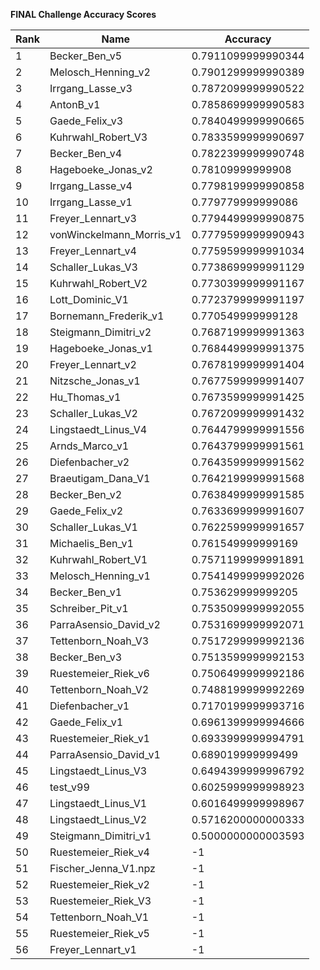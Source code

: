 **FINAL Challenge Accuracy Scores**



|Rank|Name|Accuracy|
|----|-----|---|
|1|Becker_Ben_v5|0.7911099999990344|
|2|Melosch_Henning_v2|0.7901299999990389|
|3|Irrgang_Lasse_v3|0.7872099999990522|
|4|AntonB_v1|0.7858699999990583|
|5|Gaede_Felix_v3|0.7840499999990665|
|6|Kuhrwahl_Robert_V3|0.7833599999990697|
|7|Becker_Ben_v4|0.7822399999990748|
|8|Hageboeke_Jonas_v2|0.78109999999908|
|9|Irrgang_Lasse_v4|0.7798199999990858|
|10|Irrgang_Lasse_v1|0.779779999999086|
|11|Freyer_Lennart_v3|0.7794499999990875|
|12|vonWinckelmann_Morris_v1|0.7779599999990943|
|13|Freyer_Lennart_v4|0.7759599999991034|
|14|Schaller_Lukas_V3|0.7738699999991129|
|15|Kuhrwahl_Robert_V2|0.7730399999991167|
|16|Lott_Dominic_V1|0.7723799999991197|
|17|Bornemann_Frederik_v1|0.770549999999128|
|18|Steigmann_Dimitri_v2|0.7687199999991363|
|19|Hageboeke_Jonas_v1|0.7684499999991375|
|20|Freyer_Lennart_v2|0.7678199999991404|
|21|Nitzsche_Jonas_v1|0.7677599999991407|
|22|Hu_Thomas_v1|0.7673599999991425|
|23|Schaller_Lukas_V2|0.7672099999991432|
|24|Lingstaedt_Linus_V4|0.7644799999991556|
|25|Arnds_Marco_v1|0.7643799999991561|
|26|Diefenbacher_v2|0.7643599999991562|
|27|Braeutigam_Dana_V1|0.7642199999991568|
|28|Becker_Ben_v2|0.7638499999991585|
|29|Gaede_Felix_v2|0.7633699999991607|
|30|Schaller_Lukas_V1|0.7622599999991657|
|31|Michaelis_Ben_v1|0.761549999999169|
|32|Kuhrwahl_Robert_V1|0.7571199999991891|
|33|Melosch_Henning_v1|0.7541499999992026|
|34|Becker_Ben_v1|0.753629999999205|
|35|Schreiber_Pit_v1|0.7535099999992055|
|36|ParraAsensio_David_v2|0.7531699999992071|
|37|Tettenborn_Noah_V3|0.7517299999992136|
|38|Becker_Ben_v3|0.7513599999992153|
|39|Ruestemeier_Riek_v6|0.7506499999992186|
|40|Tettenborn_Noah_V2|0.7488199999992269|
|41|Diefenbacher_v1|0.7170199999993716|
|42|Gaede_Felix_v1|0.6961399999994666|
|43|Ruestemeier_Riek_v1|0.6933999999994791|
|44|ParraAsensio_David_v1|0.689019999999499|
|45|Lingstaedt_Linus_V3|0.6494399999996792|
|46|test_v99|0.6025999999998923|
|47|Lingstaedt_Linus_V1|0.6016499999998967|
|48|Lingstaedt_Linus_V2|0.5716200000000333|
|49|Steigmann_Dimitri_v1|0.5000000000003593|
|50|Ruestemeier_Riek_v4|-1|
|51|Fischer_Jenna_V1.npz|-1|
|52|Ruestemeier_Riek_v2|-1|
|53|Ruestemeier_Riek_V3|-1|
|54|Tettenborn_Noah_V1|-1|
|55|Ruestemeier_Riek_v5|-1|
|56|Freyer_Lennart_v1|-1|
